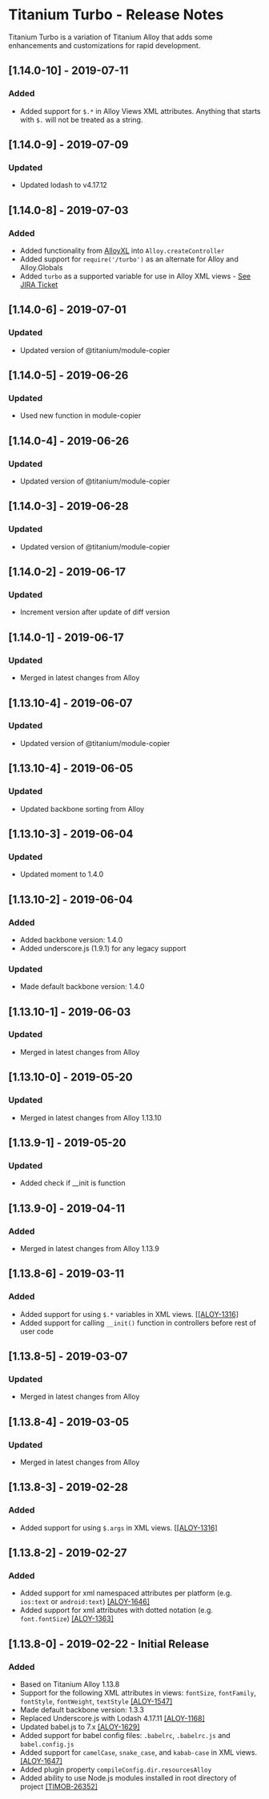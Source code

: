 # Titanium Turbo - Release Notes

Titanium Turbo is a variation of Titanium Alloy that adds some enhancements and customizations for rapid development.

## [1.14.0-10] - 2019-07-11

### Added
- Added support for `$.*` in Alloy Views XML attributes.  Anything that starts with `$.` will not be treated as a string.

## [1.14.0-9] - 2019-07-09

### Updated
- Updated lodash to v4.17.12

## [1.14.0-8] - 2019-07-03

### Added
- Added functionality from [AlloyXL](https://github.com/jasonkneen/AlloyXL) into `Alloy.createController`
- Added support for `require('/turbo')` as an alternate for Alloy and Alloy.Globals 
- Added `turbo` as a supported variable for use in Alloy XML views - [See JIRA Ticket](https://jira.appcelerator.org/browse/TIMOB-27206)

## [1.14.0-6] - 2019-07-01

### Updated
- Updated version of @titanium/module-copier

## [1.14.0-5] - 2019-06-26

### Updated
- Used new function in module-copier

## [1.14.0-4] - 2019-06-26

### Updated
- Updated version of @titanium/module-copier

## [1.14.0-3] - 2019-06-28

### Updated
- Updated version of @titanium/module-copier

## [1.14.0-2] - 2019-06-17

### Updated
- Increment version after update of diff version

## [1.14.0-1] - 2019-06-17

### Updated
- Merged in latest changes from Alloy

## [1.13.10-4] - 2019-06-07

### Updated
- Updated version of @titanium/module-copier

## [1.13.10-4] - 2019-06-05

### Updated
- Updated backbone sorting from Alloy

## [1.13.10-3] - 2019-06-04

### Updated
- Updated moment to 1.4.0

## [1.13.10-2] - 2019-06-04

### Added
- Added backbone version: 1.4.0
- Added underscore.js (1.9.1) for any legacy support

### Updated
- Made default backbone version: 1.4.0


## [1.13.10-1] - 2019-06-03

### Updated
- Merged in latest changes from Alloy

## [1.13.10-0] - 2019-05-20

### Updated
- Merged in latest changes from Alloy 1.13.10

## [1.13.9-1] - 2019-05-20

### Updated
- Added check if __init is function

## [1.13.9-0] - 2019-04-11

### Added
- Merged in latest changes from Alloy 1.13.9

## [1.13.8-6] - 2019-03-11

### Added
- Added support for using `$.*` variables in XML views.  [[[ALOY-1316]](https://jira.appcelerator.org/browse/ALOY-1316)
- Added support for calling `__init()` function in controllers before rest of user code


## [1.13.8-5] - 2019-03-07

### Updated
- Merged in latest changes from Alloy

## [1.13.8-4] - 2019-03-05

### Updated
- Merged in latest changes from Alloy

## [1.13.8-3] - 2019-02-28

### Added
- Added support for using `$.args` in XML views.  [[[ALOY-1316]](https://jira.appcelerator.org/browse/ALOY-1316)

## [1.13.8-2] - 2019-02-27

### Added
- Added support for xml namespaced attributes per platform (e.g. `ios:text` or `android:text`)  [[ALOY-1646]](https://jira.appcelerator.org/browse/ALOY-1646)
- Added support for xml attributes with dotted notation (e.g. `font.fontSize`)  [[ALOY-1363]](https://jira.appcelerator.org/browse/ALOY-1363)

## [1.13.8-0] - 2019-02-22 - Initial Release

### Added
- Based on Titanium Alloy 1.13.8
- Support for the following XML attributes in views:  `fontSize`, `fontFamily`, `fontStyle`, `fontWeight`, `textStyle` [[ALOY-1547]](https://jira.appcelerator.org/browse/ALOY-1547)
- Made default backbone version: 1.3.3
- Replaced Underscore.js with Lodash 4.17.11  [[ALOY-1168]](https://jira.appcelerator.org/browse/ALOY-1168)
- Updated babel.js to 7.x [[ALOY-1629]](https://jira.appcelerator.org/browse/ALOY-1629)
- Added support for babel config files:  `.babelrc`, `.babelrc.js` and `babel.config.js`
- Added support for `camelCase`, `snake_case`, and `kabab-case` in XML views.  [[ALOY-1647]](https://jira.appcelerator.org/browse/ALOY-1647)
- Added plugin property `compileConfig.dir.resourcesAlloy`
- Added ability to use Node.js modules installed in root directory of project [[TIMOB-26352]](https://jira.appcelerator.org/browse/TIMOB-26352)


